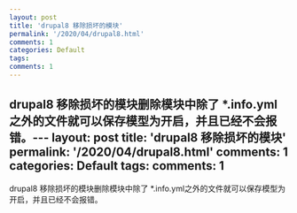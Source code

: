 ```yaml
---
layout: post
title: 'drupal8 移除损坏的模块'
permalink: '/2020/04/drupal8.html'
comments: 1
categories: Default
tags: 
comments: 1
---
```

drupal8 移除损坏的模块删除模块中除了 *.info.yml之外的文件就可以保存模型为开启，并且已经不会报错。---
layout: post
title: 'drupal8 移除损坏的模块'
permalink: '/2020/04/drupal8.html'
comments: 1
categories: Default
tags: 
comments: 1
---
drupal8 移除损坏的模块删除模块中除了 *.info.yml之外的文件就可以保存模型为开启，并且已经不会报错。
